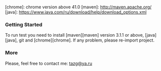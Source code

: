 [chrome]: chrome version above 41.0
[maven]: http://maven.apache.org/
[java]: https://www.java.com/ru/download/help/download_options.xml

### Getting Started

To run test you need to install [maven][maven] version 3.1.1 or above, [java][java], git and [chrome][chrome].
If any problem, please re-import project.

### More
 Please, feel free to contact me: tazg@ya.ru
